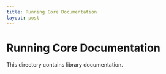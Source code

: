 ```yaml
---
title: Running Core Documentation
layout: post
---
```


Running Core Documentation
==========================

This directory contains library documentation.